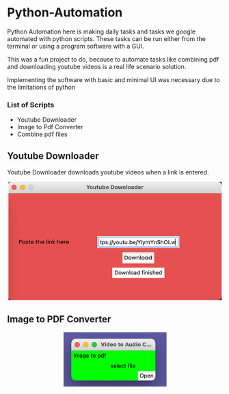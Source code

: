 # Python-Automation

Python Automation here is making daily tasks and tasks we google automated with python scripts.
These tasks can be run either from the terminal or using a program software with a GUI.

This was a fun project to do, because to automate tasks like combining pdf and downloading youtube videos is a real life scenario solution.

Implementing the software with basic and minimal UI was necessary due to the limitations of python

### List of Scripts

* Youtube Downloader
* Image to Pdf Converter
* Combine pdf files






## Youtube Downloader

Youtube Downloader downloads youtube videos when a link is entered.

<p align="center">
  <img  src="https://github.com/ajay-pk/Python-Automation/blob/main/images/1.png">

</p>

## Image to PDF Converter

<p align="center">
  <img  src="https://github.com/ajay-pk/Python-Automation/blob/main/images/Screenshot%202021-07-27%20at%205.00.40%20PM.png">

</p>

